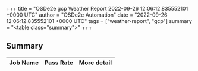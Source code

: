 +++
title = "OSDe2e gcp Weather Report 2022-09-26 12:06:12.835552101 +0000 UTC"
author = "OSDe2e Automation"
date = "2022-09-26 12:06:12.835552101 +0000 UTC"
tags = ["weather-report", "gcp"]
summary = "<table class=\"summary\"></table>"
+++
## Summary

| Job Name | Pass Rate | More detail |
|----------|-----------|-------------|




